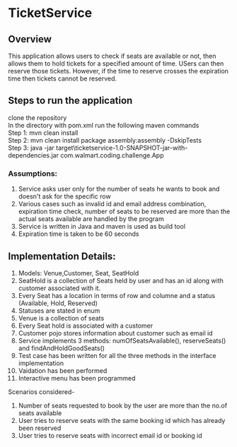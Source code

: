 # TicketService

## Overview
This application allows users to check if seats are available or not, then allows them to hold tickets for a specified amount of time. USers can then reserve those tickets. However, if the time to reserve crosses the expiration time then tickets cannot be reserved.

## Steps to run the application
clone the repository<br>
In the directory with pom.xml run the following maven commands<br>
Step 1: mvn clean install<br>
Step 2: mvn clean install package assembly:assembly -DskipTests<br>
Step 3: java -jar target\ticketservice-1.0-SNAPSHOT-jar-with-dependencies.jar com.walmart.coding.challenge.App

### Assumptions:
1. Service asks user only for the number of seats he wants to book and doesn't ask for the specific row<br>
2. Various cases such as invalid id and email address combination, expiration time check, number of seats to be reserved are more than the actual seats available are handled by the program<br>
3. Service is written in Java and maven is used as build tool<br>
4. Expiration time is taken to be 60 seconds

## Implementation Details:
1. Models: Venue,Customer, Seat, SeatHold
2. SeatHold is a collection of Seats held by user and has an id along with customer associated with it.
3. Every Seat has a location in terms of row and columne and a status (Available, Hold, Reserved)
4. Statuses are stated in enum
5. Venue is a collection of seats
6. Every Seat hold is associated with a customer
7. Customer pojo stores information about customer such as email id
8. Service implements 3 methods: numOfSeatsAvailable(), reserveSeats() and findAndHoldGoodSeats()
9. Test case has been written for all the three methods in the interface implementation
9. Vaidation has been performed
20. Interactive menu has been programmed 

Scenarios considered-<br>
1. Number of seats requested to book by the user are more than the no.of seats available 
2. User tries to reserve seats with the same booking id which has already been reserved
3. User tries to reserve seats with incorrect email id or booking id

